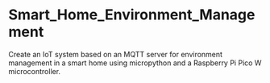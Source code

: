 # Smart_Home_Environment_Management
Create an IoT system based on an MQTT server for environment management in a smart home using micropython and a Raspberry Pi Pico W microcontroller.
